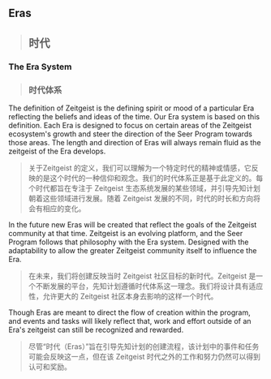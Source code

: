 ## Eras
> ## 时代

### The Era System
> ### 时代体系

The definition of Zeitgeist is the defining spirit or mood of a particular Era reflecting the beliefs and ideas of the time. Our Era system is based on this definition. Each Era is designed to focus on certain areas of the Zeitgeist ecosystem's growth and steer the direction of the Seer Program towards those areas. The length and direction of Eras will always remain fluid as the zeitgeist of the Era develops.
> 关于Zeitgeist 的定义，我们可以理解为一个特定时代的精神或情感，它反映的是这个时代的一种信仰和观念。我们的时代体系正是基于此定义的。每个时代都旨在专注于 Zeitgeist 生态系统发展的某些领域，并引导先知计划朝着这些领域进行发展。随着 Zeitgeist 发展的不同，时代的时长和方向将会有相应的变化。

In the future new Eras will be created that reflect the goals of the Zeitgeist community at that time. Zeitgeist is an evolving platform, and the Seer Program follows that philosophy with the Era system. Designed with the adaptability to allow the greater Zeitgeist community itself to influence the Era.  
> 在未来，我们将创建反映当时 Zeitgeist 社区目标的新时代。Zeitgeist 是一个不断发展的平台，先知计划遵循时代体系这一理念。我们将设计具有适应性，允许更大的 Zeitgeist 社区本身去影响的这样一个时代。

Though Eras are meant to direct the flow of creation within the program, and events and tasks will likely reflect that, work and effort outside of an Era's zeitgeist can still be recognized and rewarded.

> 尽管“时代（Eras）”旨在引导先知计划的创建流程，该计划中的事件和任务可能会反映这一点，但在该 Zeitgeist 时代之外的工作和努力仍然可以得到认可和奖励。

